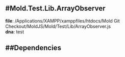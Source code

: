 
#Mold.Test.Lib.ArrayObserver
---------------------------------------

__file__: /Applications/XAMPP/xamppfiles/htdocs/Mold Git Checkout/MoldJS/Mold/Test/Lib/ArrayObserver.js  
__dna__: test  


	






##Dependencies
--------------




 

 


 



		
